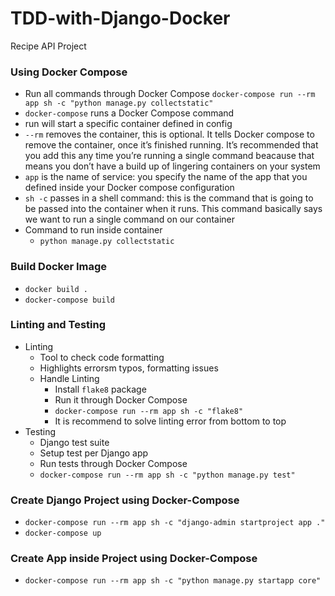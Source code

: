 # TDD-with-Django-Docker
Recipe API Project

### Using Docker Compose
* Run all commands through Docker Compose
`docker-compose run --rm app sh -c "python manage.py collectstatic"`
* `docker-compose` runs a Docker Compose command
* run will start a specific container defined in config
* `--rm` removes the container, this is optional. It tells Docker compose to remove the container, once it’s finished running. It’s recommended that you add this any time you’re running a single command beacause that means you don’t have a build up of lingering containers on your system
* `app` is the name of service: you specify the name of the app that you defined inside your Docker compose configuration
* `sh -c` passes in a shell command: this is the command that is going to be passed into the container when it runs. This command basically says we want to run a single command on our container
* Command to run inside container
  * `python manage.py collectstatic`

### Build Docker Image
* `docker build .`
* `docker-compose build`

### Linting and Testing
* Linting
  * Tool to check code formatting
  * Highlights errorsm typos, formatting issues
  * Handle Linting
    * Install `flake8` package
    * Run it through Docker Compose
    * `docker-compose run --rm app sh -c "flake8"`
    * It is recommend to solve linting error from bottom to top
* Testing
    * Django test suite
    * Setup test per Django app
    * Run tests through Docker Compose
    * `docker-compose run --rm app sh -c "python manage.py test"`


### Create Django Project using Docker-Compose

* `docker-compose run --rm app sh -c "django-admin startproject app ."`
* `docker-compose up`

### Create App inside Project using Docker-Compose
* `docker-compose run --rm app sh -c "python manage.py startapp core"`
